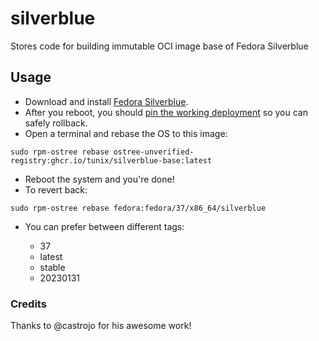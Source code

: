 # silverblue

Stores code for building immutable OCI image base of Fedora Silverblue

## Usage

* Download and install [Fedora Silverblue](https://silverblue.fedoraproject.org/download).
* After you reboot, you should [pin the working deployment](https://docs.fedoraproject.org/en-US/fedora-silverblue/faq/#_about_using_fedora_silverblue) so you can safely rollback.
* Open a terminal and rebase the OS to this image:

```
sudo rpm-ostree rebase ostree-unverified-registry:ghcr.io/tunix/silverblue-base:latest
```

* Reboot the system and you're done!
* To revert back:

```
sudo rpm-ostree rebase fedora:fedora/37/x86_64/silverblue
```

* You can prefer between different tags:

  * 37
  * latest
  * stable
  * 20230131

### Credits

Thanks to @castrojo for his awesome work!
